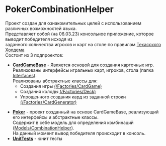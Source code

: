 # PokerCombinationHelper
Проект создан для ознакомительных целей с использованием различных возможностей языка.<br>
Представляет собой (на 06.03.23) консольное приложение, которое выводит победителя исходя из<br> 
заданного количества игроков и карт на столе по правилам [Техасского Холдема](https://external-content.duckduckgo.com/iu/?u=https%3A%2F%2Fi.pinimg.com%2Foriginals%2F4b%2Fa4%2F01%2F4ba401254959e98caf598a96f1dcf94c.jpg&f=1&nofb=1&ipt=b2ac9525e3944bcd0a88d645f9cc598875be7b0e05f58d08f225edff18e58e07&ipo=images)<br>
Состоит из 3 подпроектов:<br>
+ **[CardGameBase](https://github.com/xSgVx/PokerCombinationHelper/tree/master/CardGameBase)** - Является основой для создания карточных игр.<br>
Реализованы интерфейсы игральных карт, игроков, стола (папка [Interfaces](https://github.com/xSgVx/PokerCombinationHelper/tree/master/CardGameBase/Interfaces)).<br>
Реализованы абстрактные классы для:
	+ Создания игры [(/Factories/CardGame)](https://github.com/xSgVx/PokerCombinationHelper/blob/master/CardGameBase/Factories/CardGame.cs)
	+ Создания колоды [(/Factories/Deck)](https://github.com/xSgVx/PokerCombinationHelper/blob/master/CardGameBase/Factories/Deck.cs)
	+ Упрощенного создания кард из заданной строки [(/Factories/CardGenerator)](https://github.com/xSgVx/PokerCombinationHelper/blob/master/CardGameBase/Factories/CardGenerator.cs)
* **[Poker](https://github.com/xSgVx/PokerCombinationHelper/tree/master/Poker)** - проект созданный на основе CardGameBase, реализующий его интерфейсы и абстрактные классы.<br>
Содержит в себе модель для определения комбинаций ([Models/CombinationHelper](https://github.com/xSgVx/PokerCombinationHelper/blob/master/Poker/Models/CombinationHelper.cs)).<br>
На данный момент вывод победителя происходит в консоль.<br>
* **[UnitTests](https://github.com/xSgVx/PokerCombinationHelper/tree/master/UnitTests)** - юнит тесты
